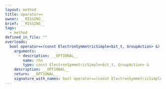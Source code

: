 ```yaml
---
layout: method
title: operator==
owner: __MISSING__
brief: __MISSING__
tags:
  - method
defined_in_file: ""
overloads:
  bool operator==(const ElectronSymmetricSimple<bit_t, GroupAction> &) const:
    arguments:
      - description: __OPTIONAL__
        name: rhs
        type: const ElectronSymmetricSimple<bit_t, GroupAction> &
    description: __OPTIONAL__
    return: __OPTIONAL__
    signature_with_names: bool operator==(const ElectronSymmetricSimple<bit_t, GroupAction> & rhs) const
---
```

